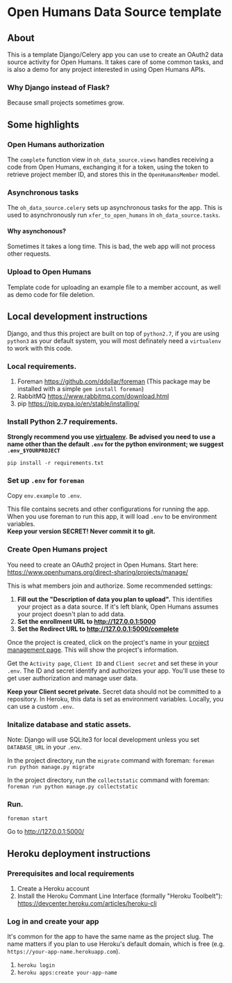 # Open Humans Data Source template

## About

This is a template Django/Celery app you can use to create an OAuth2 data
source activity for Open Humans. It takes care of some common tasks, and is
also a demo for any project interested in using Open Humans APIs.

### Why Django instead of Flask?

Because small projects sometimes grow.

## Some highlights

### Open Humans authorization

The `complete` function view in `oh_data_source.views` handles receiving
a code from Open Humans, exchanging it for a token, using the token to
retrieve project member ID, and stores this in the `OpenHumansMember` model.

### Asynchronous tasks

The `oh_data_source.celery` sets up asynchronous tasks for the app. This is
used to asynchronously run `xfer_to_open_humans` in `oh_data_source.tasks`.

#### Why asynchonous?

Sometimes it takes a long time. This is bad, the web app will not process
other requests.

### Upload to Open Humans

Template code for uploading an example file to a member account, as well as
demo code for file deletion.

## Local development instructions

Django, and thus this project are built on top of `python2.7`, if you are using `python3` as your default system, you will most definately need a `virtualenv` to work with this code.

### Local requirements.

1. Foreman https://github.com/ddollar/foreman (This package may be installed with a simple `gem install foreman`)
2. RabbitMQ https://www.rabbitmq.com/download.html
3. pip https://pip.pypa.io/en/stable/installing/

### Install Python 2.7 requirements.

**Strongly recommend you use [virtualenv](https://virtualenv.pypa.io/en/stable/).**
**Be advised you need to use a name other than the default `.env` for the python environment; we suggest `.env_$YOURPROJECT`**

`pip install -r requirements.txt`

### Set up `.env` for `foreman`

Copy `env.example` to `.env`.

This file contains secrets and other configurations for running the app.
When you use foreman to run this app, it will load `.env` to be environment
variables.<br>**Keep your version SECRET! Never commit it to git.</b>**

### Create Open Humans project

You need to create an OAuth2 project in Open Humans. Start here:
https://www.openhumans.org/direct-sharing/projects/manage/

This is what members join and authorize. Some recommended settings:
1. **Fill out the "Description of data you plan to upload".** This identifies
  your project as a data source. If it's left blank, Open Humans assumes
  your project doesn't plan to add data.
2. **Set the enrollment URL to http://127.0.0.1:5000**
3. **Set the Redirect URL to http://127.0.0.1:5000/complete**

Once the project is created, click on the project's name in your [project
management page](https://www.openhumans.org/direct-sharing/projects/manage/).
This will show the project's information.

Get the `Activity page`, `Client ID` and `Client secret` and set these in
your `.env`. The ID and secret identify and authorizes your app. You'll use
these to get user authorization and manage user data.

**Keep your Client secret private.** Secret data should not be committed to a
repository. In Heroku, this data is set as environment variables. Locally,
you can use a custom `.env`.

### Initalize database and static assets.

Note: Django will use SQLite3 for local development unless you set
`DATABASE_URL` in your `.env`.

In the project directory, run the `migrate` command with foreman:
`foreman run python manage.py migrate`

In the project directory, run the `collectstatic` command with foreman:
`foreman run python manage.py collectstatic`

### Run.

`foreman start`

Go to http://127.0.0.1:5000/

## Heroku deployment instructions

### Prerequisites and local requirements

1. Create a Heroku account
2. Install the Heroku Commant Line Interface (formally "Heroku Toolbelt"):
https://devcenter.heroku.com/articles/heroku-cli

### Log in and create your app

It's common for the app to have the same name as the project slug. The name
matters if you plan to use Heroku's default domain, which is free (e.g. `https://your-app-name.herokuapp.com`).

1. `heroku login`
2. `heroku apps:create your-app-name`
